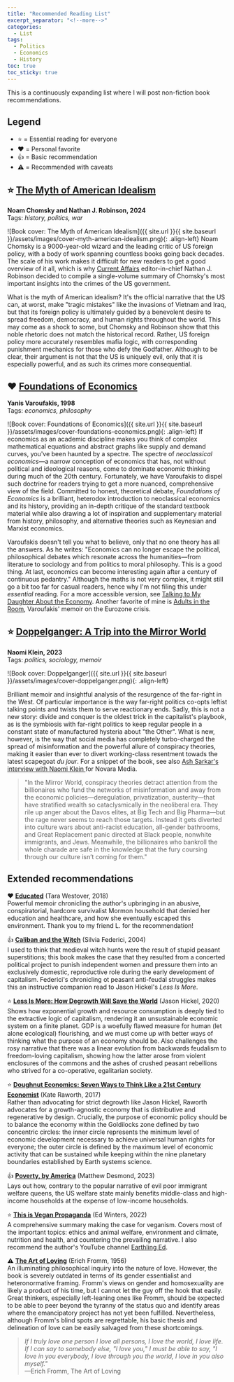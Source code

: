 ```yaml
---
title: "Recommended Reading List"
excerpt_separator: "<!--more-->"
categories:
  - List
tags:
  - Politics
  - Economics
  - History
toc: true
toc_sticky: true
---
```


This is a continuously expanding list where I will post non-fiction book recommendations.

## Legend

- ⭐ = Essential reading for everyone
- ❤️ = Personal favorite
- 👍 = Basic recommendation
- ⚠️ = Recommended with caveats

## ⭐ <a href="https://www.goodreads.com/book/show/205495275-the-myth-of-american-idealism" target="_blank" rel="noopener noreferrer">The Myth of American Idealism</a>


**Noam Chomsky and Nathan J. Robinson, 2024**<br>
Tags: *history, politics, war*

![Book cover: The Myth of American Idealism]({{ site.url }}{{ site.baseurl }}/assets/images/cover-myth-american-idealism.png){: .align-left} Noam Chomsky is a 9000-year-old wizard and the leading critic of US foreign policy, with a body of work spanning countless books going back decades. The scale of his work makes it difficult for new readers to get a good overview of it all, which is why [Current Affairs](https://www.currentaffairs.org/) editor-in-chief Nathan J. Robinson decided to compile a single-volume summary of Chomsky's most important insights into the crimes of the US government.

What is the myth of American idealism? It's the official narrative that the US can, at worst, make "tragic mistakes" like the invasions of Vietnam and Iraq, but that its foreign policy is ultimately guided by a benevolent desire to spread freedom, democracy, and human rights throughout the world. This may come as a shock to some, but Chomsky and Robinson show that this noble rhetoric does not match the historical record. Rather, US foreign policy more accurately resembles mafia logic, with corresponding punishment mechanics for those who defy the Godfather. Although to be clear, their argument is not that the US is uniquely evil, only that it is especially powerful, and as such its crimes more consequential.

## ❤️ <a href="https://www.goodreads.com/book/show/2018348.Foundations_of_Economics" target="_blank" rel="noopener noreferrer">Foundations of Economics</a>

**Yanis Varoufakis, 1998**<br>
Tags: *economics, philosophy*

![Book cover: Foundations of Economics]({{ site.url }}{{ site.baseurl }}/assets/images/cover-foundations-economics.png){: .align-left} If economics as an academic discipline makes you think of complex mathematical equations and abstract graphs like supply and demand curves, you've been haunted by a spectre. The spectre of *neoclassical economics*—a narrow conception of economics that has, not without political and ideological reasons, come to dominate economic thinking during much of the 20th century. Fortunately, we have Varoufakis to dispel such doctrine for readers trying to get a more nuanced, comprehensive view of the field. Committed to honest, theoretical debate, *Foundations of Economics* is a brilliant, heterodox introduction to neoclassical economics and its history, providing an in-depth critique of the standard textbook material while also drawing a lot of inspiration and supplementary material from history, philosophy, and alternative theories such as Keynesian and Marxist economics.

Varoufakis doesn't tell you what to believe, only that no one theory has all the answers. As he writes: "Economics can no longer escape the political, philosophical debates which resonate across the humanities—from literature to sociology and from politics to moral philosophy. This is a good thing. At last, economics can become interesting again after a century of continuous pedantry." Although the maths is not very complex, it might still go a bit too far for casual readers, hence why I'm not filing this under *essential* reading. For a more accessible version, see [Talking to My Daughter About the Economy](https://www.goodreads.com/book/show/36490332-talking-to-my-daughter-about-the-economy). Another favorite of mine is [Adults in the Room](https://www.goodreads.com/book/show/34673467-adults-in-the-room), Varoufakis' memoir on the Eurozone crisis.

## ⭐ <a href="https://www.goodreads.com/book/show/138505710-doppelganger" target="_blank" rel="noopener noreferrer">Doppelganger: A Trip into the Mirror World</a>

**Naomi Klein, 2023**<br>
Tags: *politics, sociology, memoir*

![Book cover: Doppelganger]({{ site.url }}{{ site.baseurl }}/assets/images/cover-doppelganger.png){: .align-left}

Brilliant memoir and insightful analysis of the resurgence of the far-right in the West. Of particular importance is the way far-right politics co-opts leftist talking points and twists them to serve reactionary ends. Sadly, this is not a new story: divide and conquer is the oldest trick in the capitalist's playbook, as is the symbiosis with far-right politics to keep regular people in a constant state of manufactured hysteria about "the Other". What is new, however, is the way that social media has completely turbo-charged the spread of misinformation and the powerful allure of conspiracy theories, making it easier than ever to divert working-class resentment towads the latest scapegoat *du jour*. For a snippet of the book, see also <a href="https://www.youtube.com/watch?v=FxQ3EuEAOz0" target="_blank" rel="noopener noreferrer">Ash Sarkar's interview with Naomi Klein </a> for Novara Media.

> "In the Mirror World, conspiracy theories detract attention from the billionaires who fund the networks of misinformation and away from the economic policies—deregulation, privatization, austerity—that have stratified wealth so cataclysmically in the neoliberal era. They rile up anger about the Davos elites, at Big Tech and Big Pharma—but the rage never seems to reach those targets. Instead it gets diverted into culture wars about anti-racist education, all-gender bathrooms, and Great Replacement panic directed at Black people, nonwhite immigrants, and Jews. Meanwhile, the billionaires who bankroll the whole charade are safe in the knowledge that the fury coursing through our culture isn’t coming for them."

## Extended recommendations

❤️ <b><a href="https://www.goodreads.com/book/show/35133922-educated" target="_blank" rel="noopener noreferrer">Educated</a></b> (Tara Westover, 2018)\
Powerful memoir chronicling the author's upbringing in an abusive, conspiratorial, hardcore survivalist Mormon household that denied her education and healthcare, and how she eventually escaped this environment. Thank you to my friend L. for the recommendation!

👍 <b><a href="https://www.goodreads.com/book/show/403846.Caliban_and_the_Witch" target="_blank" rel="noopener noreferrer">Caliban and the Witch</a></b> (Silvia Federici, 2004)\
I used to think that medieval witch hunts were the result of stupid peasant superstitions; this book makes the case that they resulted from a concerted political project to punish independent women and pressure them into an exclusively domestic, reproductive role during the early development of capitalism. Federici's chronicling ot peasant anti-feudal struggles makes this an instructive companion read to Jason Hickel's *Less Is More*.

⭐ <b><a href="https://www.goodreads.com/book/show/53328332-less-is-more" target="_blank" rel="noopener noreferrer">Less Is More: How Degrowth Will Save the World</a></b> (Jason Hickel, 2020)\
Shows how exponential growth and resource consumption is deeply tied to the extractive logic of capitalism, rendering it an unsustainable economic system on a finite planet. GDP is a woefully flawed measure for human (let alone ecological) flourishing, and we must come up with better ways of thinking what the purpose of an economy should be. Also challenges the rosy narrative that there was a linear evolution from backwards feudalism to freedom-loving capitalism, showing how the latter arose from violent enclosures of the commons and the ashes of crushed peasant rebellions who strived for a co-operative, egalitarian society.

⭐ <b><a href="https://www.goodreads.com/book/show/29214420-doughnut-economics" target="_blank" rel="noopener noreferrer">Doughnut Economics: Seven Ways to Think Like a 21st Century Economist</a></b> (Kate Raworth, 2017)\
Rather than advocating for strict degrowth like Jason Hickel, Raworth advocates for a growth-agnostic economy that is distributive and regenerative by design. Crucially, the purpose of economic policy should be to balance the economy within the Goldilocks zone defined by two concentric circles: the inner circle represents the minimum level of economic development necessary to achieve universal human rights for everyone; the outer circle is defined by the maximum level of economic activity that can be sustained while keeping within the nine planetary boundaries established by Earth systems science.

👍 <b><a href="https://www.goodreads.com/book/show/61358638-poverty-by-america" target="_blank" rel="noopener noreferrer">Poverty, by America</a></b> (Matthew Desmond, 2023)\
Lays out how, contrary to the popular narrative of evil poor immigrant welfare queens, the US welfare state mainly benefits middle-class and high-income households at the expense of low-income households.

⭐ <b><a href="[https://www.goodreads.com/book/show/61358638-poverty-by-america" target="_blank" rel="noopener noreferrer">This is Vegan Propaganda</a></b> (Ed Winters, 2022)\
A comprehensive summary making the case for veganism. Covers most of the important topics: ethics and animal welfare, environment and climate, nutrition and health, and countering the prevailing narrative. I also recommend the author's YouTube channel <a href="https://www.youtube.com/@ed.winters" target="_blank" rel="noopener noreferrer">Earthling Ed</a>.

⚠️ <b><a href="" target="_blank" rel="noopener noreferrer">The Art of Loving</a></b> (Erich Fromm, 1956)\
An illuminating philosophical inquiry into the nature of love. However, the book is severely outdated in terms of its gender essentialist and heteronormative framing. Fromm's views on gender and homosexuality are likely a product of his time, but I cannot let the guy off the hook that easily. Great thinkers, especially left-leaning ones like Fromm, should be expected to be able to peer beyond the tyranny of the status quo and identify areas where the emancipatory project has not yet been fulfilled. Nevertheless, although Fromm's blind spots are regrettable,  his basic thesis and delineation of love can be easily salvaged from these shortcomings.

> *If I truly love one person I love all persons, I love the world, I love life. If I can say to somebody else, "I love you," I must be able to say, "I love in you everybody, I love through you the world, I love in you also myself."*\
>—Erich Fromm, The Art of Loving
